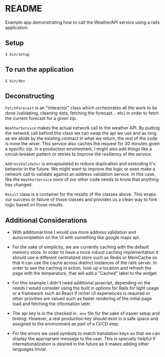 # README

Example app demonstrating how to call the WeatherAPI service using a rails application.

## Setup

```
$ bin/setup
```

## To run the application

```
$ bin/dev
```

## Deconstructing

`FetchForecast` is an "interactor" class which orchestrates all the work to be done  (validating, cleaning data, fetching the forecast... etc) in order to fetch the current forecast for a given zip.

`WeatherService` makes the actual network call to the weather API. By putting the network call behind this class we can swap the api we use and as long as we abide by the existing contract in what we return, the rest of the code is none the wiser. This service also caches the request for 30 minutes given a specific zip. In a production environment, I might also add things like a circuit-breaker pattern or retries to improve the resiliency of the service.

`AddressValidator` is encapsulated to reduce duplication and extending it's behavior in the future. We might want to improve the logic or even make a network call to validate against an address validation service. In this case, like the `WeatherService` none of our other code needs to know that anything has changed.

`Result` class is a container for the results of the classes above. This wraps our success or failure of those classes and provides us a clean way to fork logic based on those results.

## Additional Considerations

- With additional time I would use more address validation and autocompletion on the UI with something like google maps api.

- For the sake of simplicity, we are currently caching with the default memory store. In order to have a more robust caching implementation it should use a different centralized store such as Redis or MemCache so that it can use the cache across distinct instances of the rails server. In order to see the caching in action, look up a location and refresh the page with the temperature, that will add a "Cached" label to the widget.

- For this example I didn't need additional javacript, depending on the needs I would consider using the built in options for Rails for light usage or a framework such as React if richer UI experiences is required or other priorities are valued such as faster rendering of the initial page load and fetching the information later.

- The api key is in the checked in `.env` file for the sake of easier setup and testing. However, a real production key should exist in a safe space and assigned to the environment as part of a CI/CD step.

- For the errors we used symbols to match translation keys so that we can display the appropriate message to the user. This is specially helpful if internationalization is desired in the future as it makes adding other languages trivial.
